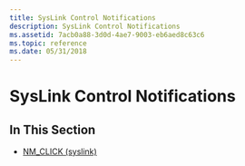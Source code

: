 ```yaml
---
title: SysLink Control Notifications
description: SysLink Control Notifications
ms.assetid: 7acb0a88-3d0d-4ae7-9003-eb6aed8c63c6
ms.topic: reference
ms.date: 05/31/2018
---
```


# SysLink Control Notifications

## In This Section

-   [NM\_CLICK (syslink)](nm-click-syslink.md)

 

 




